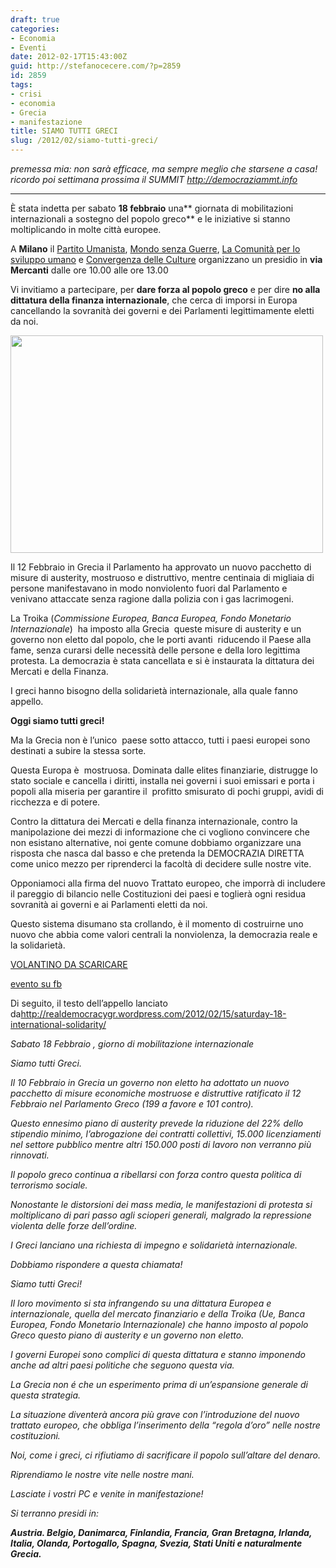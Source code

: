 ```yaml
---
draft: true
categories:
- Economia
- Eventi
date: 2012-02-17T15:43:00Z
guid: http://stefanocecere.com/?p=2859
id: 2859
tags:
- crisi
- economia
- Grecia
- manifestazione
title: SIAMO TUTTI GRECI
slug: /2012/02/siamo-tutti-greci/
---
```


_premessa mia: non sarà efficace, ma sempre meglio che starsene a casa! ricordo poi settimana prossima il SUMMIT <http://democraziammt.info>_

* * *

È stata indetta per sabato **18 febbraio** una** giornata di mobilitazioni internazionali a sostegno del popolo greco** e le iniziative si stanno moltiplicando in molte città europee.

A **Milano** il [Partito Umanista](http://www.pumilano.it/), [Mondo senza Guerre](http://www.mondosenzaguerre.org/milano/), [La Comunità per lo sviluppo umano](http://www.lacomunita.net/milano) e [Convergenza delle Culture](http://www.convergenceofcultures.org/index.php?lang=it) organizzano un presidio in **via Mercanti** dalle ore 10.00 alle ore 13.00

Vi invitiamo a partecipare, per **dare forza al popolo greco** e per dire **no alla dittatura della finanza internazionale**, che cerca di imporsi in Europa cancellando la sovranità dei governi e dei Parlamenti legittimamente eletti da noi.

<img class="aligncenter size-full wp-image-2860" title="siamo_tutti_greci" src="http://stefanocecere.com/wp-content/uploads/sites/3/2012/02/siamo_tutti_greci.jpg" alt="" width="500" height="348" srcset="http://stefanocecere.com/wp-content/uploads/sites/3/2012/02/siamo_tutti_greci.jpg 500w, http://stefanocecere.com/wp-content/uploads/sites/3/2012/02/siamo_tutti_greci-300x209.jpg 300w" sizes="(max-width: 500px) 100vw, 500px" />

Il 12 Febbraio in Grecia il Parlamento ha approvato un nuovo pacchetto di misure di austerity, mostruoso e distruttivo, mentre centinaia di migliaia di persone manifestavano in modo nonviolento fuori dal Parlamento e venivano attaccate senza ragione dalla polizia con i gas lacrimogeni.

La Troika (_Commissione Europea, Banca Europea, Fondo Monetario Internazionale_)  ha imposto alla Grecia  queste misure di austerity e un governo non eletto dal popolo, che le porti avanti  riducendo il Paese alla fame, senza curarsi delle necessità delle persone e della loro legittima protesta. La democrazia è stata cancellata e si è instaurata la dittatura dei Mercati e della Finanza.

I greci hanno bisogno della solidarietà internazionale, alla quale fanno appello.

**Oggi siamo tutti greci!**

Ma la Grecia non è l’unico  paese sotto attacco, tutti i paesi europei sono destinati a subire la stessa sorte.

Questa Europa è  mostruosa. Dominata dalle elites finanziarie, distrugge lo stato sociale e cancella i diritti, installa nei governi i suoi emissari e porta i popoli alla miseria per garantire il  profitto smisurato di pochi gruppi, avidi di ricchezza e di potere.

Contro la dittatura dei Mercati e della finanza internazionale, contro la manipolazione dei mezzi di informazione che ci vogliono convincere che non esistano alternative, noi gente comune dobbiamo organizzare una risposta che nasca dal basso e che pretenda la DEMOCRAZIA DIRETTA come unico mezzo per riprenderci la facoltà di decidere sulle nostre vite.

Opponiamoci alla firma del nuovo Trattato europeo, che imporrà di includere il pareggio di bilancio nelle Costituzioni dei paesi e toglierà ogni residua sovranità ai governi e ai Parlamenti eletti da noi.

Questo sistema disumano sta crollando, è il momento di costruirne uno nuovo che abbia come valori centrali la nonviolenza, la democrazia reale e la solidarietà.

[VOLANTINO DA SCARICARE](http://www.pumilano.it/images/azioni/18febbraiotuttigreci.pdf)

[evento su fb](https://www.facebook.com/events/211811602250661/)

Di seguito, il testo dell’appello lanciato da<http://realdemocracygr.wordpress.com/2012/02/15/saturday-18-international-solidarity/>

_Sabato 18 Febbraio , giorno di mobilitazione internazionale_
  
_Siamo tutti Greci._
  
_Il 10 Febbraio in Grecia un governo non eletto ha adottato un nuovo pacchetto di misure economiche mostruose e distruttive ratificato il 12 Febbraio nel Parlamento Greco (199 a favore e 101 contro)._
  
_Questo ennesimo piano di austerity prevede la riduzione del 22% dello stipendio minimo, l’abrogazione dei contratti collettivi, 15.000 licenziamenti nel settore pubblico mentre altri 150.000 posti di lavoro non verranno più rinnovati._
  
_Il popolo greco continua a ribellarsi con forza contro questa politica di terrorismo sociale._
  
_Nonostante le distorsioni dei mass media, le manifestazioni di protesta si moltiplicano di pari passo agli scioperi generali, malgrado la repressione violenta delle forze dell’ordine._
  
_I Greci lanciano una richiesta di impegno e solidarietà internazionale._
  
_Dobbiamo rispondere a questa chiamata!_
  
_Siamo tutti Greci!_
  
_Il loro movimento si sta infrangendo su una dittatura Europea e internazionale, quella del mercato finanziario e della Troika (Ue, Banca Europea, Fondo Monetario Internazionale) che hanno imposto al popolo Greco questo piano di austerity e un governo non eletto._
  
_I governi Europei sono complici di questa dittatura e stanno imponendo anche ad altri paesi politiche che seguono questa via._
  
_La Grecia non é che un esperimento prima di un’espansione generale di questa strategia._
  
_La situazione diventerà ancora più grave con l’introduzione del nuovo trattato europeo, che obbliga l’inserimento della “regola d’oro” nelle nostre costituzioni._

_Noi, come i greci, ci rifiutiamo di sacrificare il popolo sull’altare del denaro._

_Riprendiamo le nostre vite nelle nostre mani._

_Lasciate i vostri PC e venite in manifestazione!_

_Si terranno presidi in:_
  
**_Austria. Belgio, Danimarca, Finlandia, Francia, Gran Bretagna, Irlanda, Italia, Olanda, Portogallo, Spagna, Svezia, Stati Uniti e naturalmente Grecia._**